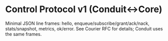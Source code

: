 # Control Protocol v1 (Conduit↔Core)

Minimal JSON line frames: hello, enqueue/subscribe/grant/ack/nack, stats/snapshot, metrics, ok/error. See Courier RFC for details; Conduit uses the same frames.
